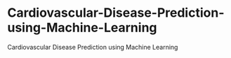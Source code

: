 # Cardiovascular-Disease-Prediction-using-Machine-Learning
Cardiovascular Disease Prediction using Machine Learning

